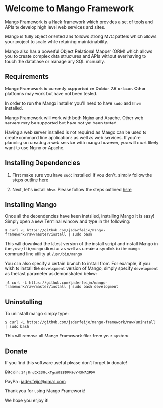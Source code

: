 Welcome to Mango Framework
====================================

Mango Framework is a Hack framework which provides a set of tools and APIs
to develop high level web services and sites.

Mango is fully object oriented and follows strong MVC patters which allows
your project to scale while retaining maintainability.

Mango also has a powerful Object Relational Mapper (ORM) which allows you
to create complex data structures and APIs without ever having to touch
the database or manage any SQL manually.

Requirements
------------------------------------
Mango Framework is currently supported on Debian 7.6 or later. Other
platforms may work but have not been tested.

In order to run the Mango installer you'll need to have `sudo` and
`hhvm` installed.

Mango Framework will work with both Nginx and Apache. Other web servers may
be supported but have not yet been tested.

Having a web server installed is not required as Mango can be used to create
command line applications as well as web services. If you're planning on
creating a web service with mango however, you will most likely want to use
Nginx or Apache.

Installing Dependencies
------------------------------------

1. First make sure you have `sudo` installed. If you don't, simply follow the steps outline [here](http://www.ducea.com/2006/05/18/install-sudo-on-debian/)
 
2. Next, let's install `hhvm`. Please follow the steps outlined [here](https://github.com/facebook/hhvm/wiki/Prebuilt-Packages-on-Debian-7)

Installing Mango
------------------------------------

Once all the dependencies have been installed, installing Mango it is easy!
Simply open a new Terminal window and type in the following:

 `$ curl -L https://github.com/jaderfeijo/mango-framework/raw/master/install | sudo bash`

This will download the latest version of the install script and install Mango in the `/usr/lib/mango`
director as well as create a symlink to the `mango` command line utility at `/usr/bin/mango`

You can also specify a certain branch to install from. For example, if you wish to install
the `development` version of Mango, simply specify `development` as the last parameter as
demonstrated below:

 ` $ curl -L https://github.com/jaderfeijo/mango-framework/raw/master/install | sudo bash development`

Uninstalling
------------------------------------

To uninstall mango simply type:

 `$ curl -L https://github.com/jaderfeijo/mango-framework/raw/uninstall | sudo bash`

This will remove all Mango Framework files from your system

Donate
------------------------------------

If you find this software useful please don't forget to donate!

Bitcoin: `14j8rsDX238cxTgcW9EBDFK6eY43WA2P9V`

PayPal: jader.feijo@gmail.com

Thank you for using Mango Framework!

We hope you enjoy it!
